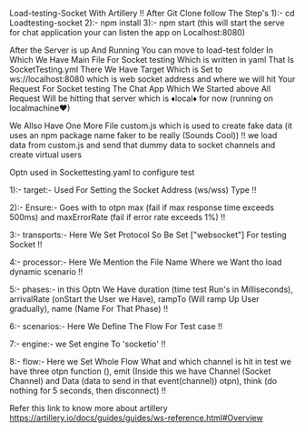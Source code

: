 Load-testing-Socket With Artillery !!
After Git Clone follow The Step's
1):- cd Loadtesting-socket
2):- npm install 
3):- npm start (this will start the serve for chat application your can listen the app on Localhost:8080)

After the Server is up And Running You can move to load-test folder In Which We Have Main File For Socket testing Which is written in yaml That Is SocketTesting.yml 
There We Have Target Which is Set to ws://localhost:8080 which is web socket address and where we will hit Your Request For Socket testing The Chat App Which We Started above All Request Will be hitting that server which is ♦local♦ for now (running on localmachine♥)

We Allso Have One More File custom.js which is used to create fake data (it uses an npm package name faker to be really (Sounds Cool)) !! we load data from custom.js and send that dummy data to socket channels and create virtual users 

Optn used in Sockettesting.yaml to configure test

1):- target:- Used For Setting the Socket Address (ws/wss) Type !!

2):- Ensure:- Goes with to otpn max (fail if max response time exceeds 500ms) and maxErrorRate (fail if error rate exceeds 1%) !!

3:- transports:- Here We Set Protocol So Be Set ["websocket"] For testing Socket !!

4:- processor:- Here We Mention the File Name Where we Want tho load dynamic scenario !!

5:- phases:- in this Optn We Have duration (time test Run's in Milliseconds), arrivalRate (onStart the User we Have), rampTo (Will ramp Up User gradually), name (Name For That Phase) !!

6:- scenarios:- Here We Define The Flow For Test case !!

7:- engine:- we Set engine To 'socketio' !!

8:- flow:- Here we Set Whole Flow What and which channel is hit in test we have three otpn function (), emit (Inside this we have Channel (Socket Channel) and Data (data to send in that event(channel)) otpn), think (do nothing for 5 seconds, then disconnect) !!

Refer this link to know more about artillery https://artillery.io/docs/guides/guides/ws-reference.html#Overview
